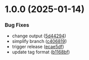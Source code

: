 # 1.0.0 (2025-01-14)


### Bug Fixes

* change output ([5d44294](https://github.com/dcmorales/digital-keyboard-tunes/commit/5d4429444899725e0f0343a869c4608f29676672))
* simplify branch ([c406819](https://github.com/dcmorales/digital-keyboard-tunes/commit/c4068198e2104a5b669c57f120d90b1816630c06))
* trigger release ([ecae5df](https://github.com/dcmorales/digital-keyboard-tunes/commit/ecae5dffeb78735c8b2fd4a48f98fc2be2fa67be))
* update tag format ([b1168bf](https://github.com/dcmorales/digital-keyboard-tunes/commit/b1168bff5256462ac82880a799af33928d77182a))
